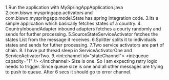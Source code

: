 1.Run the application with MySpringAppApplication.java
2.com.biswo.myspringapp.activators and com.biswo.myspringapp.model.State has spring integration code.
3.Its a simple application which basically fetches states of a country.
4. CountryInboundAdapter inbound adapters fetches a courty randomly and sends for further processing.
5.SourceStateServiceActivator fetches the states List<States> from the message it receives.
6.Splitter splits it to individuals states and sends for futher processing.
7.Two service activators are part of chain.
8. I have put thread sleep in ServiceActivatorOne and ServiceActivatorTwo.
9.<int:channel id="stateChannel">
		<int:queue capacity="1" />
	</int:channel>
Size is one. So I am expecting retry logic needs to trigger. Since queue size is one and all other messages are trying to 
push to queue. After 6 secs it should go to error channel.
